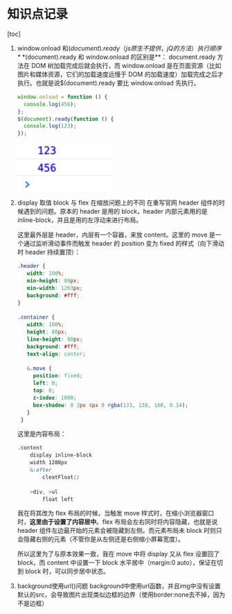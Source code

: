 # 知识点记录

[toc]

1. window.onload 和$(document).ready（js原生不提供，jQ的方法）执行顺序
    **$(document).ready 和 window.onload 的区别是\*\*：
   document.ready 方法在 DOM 树加载完成后就会执行，而 window.onload 是在页面资源（比如图片和媒体资源，它们的加载速度远慢于 DOM 的加载速度）加载完成之后才执行。也就是说\$(document).ready 要比 window.onload 先执行。

   ```js
   window.onload = function () {
     console.log(456);
   };
   $(document).ready(function () {
     console.log(123);
   });
   ```

   ![$(document).ready和window.onload执行顺序](./pic/2.png)

2. display 取值 block 与 flex 在缩放问题上的不同
   在重写官网 header 组件的时候遇到的问题。原本的 header 是用的 block，header 内部元素用的是 inline-block，并且是用的左浮动来进行布局。

   这里最外层是 header，内层有一个容器，来放 content。这里的 move 是一个通过监听滑动事件而触发 header 的 position 变为 fixed 的样式（向下滑动时 header 持续置顶）：

   ```css
   .header {
      width: 100%;
      min-height: 80px;
      min-width: 1263px;
      background: #fff;
   }

   .container {
      width: 100%;
      height: 80px;
      line-height: 80px;
      background: #fff;
      text-align: center;

      &.move {
        position: fixed;
        left: 0;
        top: 0;
        z-index: 1000;
        box-shadow: 0 2px 4px 0 rgba(133, 138, 180, 0.14);
      }
    }
   ```

   这里是内容布局：

   ```css
   .content
       display inline-block
       width 1280px
       &:after
           cleatFloat()

       >div, >ul
           float left
   ```

   我在将其改为 flex 布局的时候，当触发 move 样式时，在缩小浏览器窗口时，**这里由于设置了内容居中**。flex 布局会左右同时将内容隐藏，也就是说 header 组件左边最开始的元素会被隐藏到左侧。而元素布局未 block 时则只会隐藏右侧的元素（不管你是从左侧还是右侧缩小屏幕宽度）。

   所以这里为了与原本效果一致，我在 move 中将 display 又从 flex 设置回了 block，而 content 中设置一下 block 水平居中（margin:0 auto），保证在切到 block 时，可以同步居中状态。

3. background使用url()问题
  background中使用url函数，并且img中没有设置默认的src，会导致图片出现类似边框的边界（使用border:none去不掉，因为不是边框）
